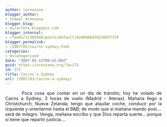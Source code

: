 ```yaml
---
author: iarenzana
blogger_author:
- Ismael Arenzana
blogger_blog:
- micarreta.blogspot.com
blogger_internal:
- /feeds/11302648/posts/default/8246066878536037379
blogger_permalink:
- /2007/03/cairns-sydney.html
categories:
- Uncategorized
date: "2007-03-12T09:43:00Z"
guid: https://arenzana.org/?p=173
id: 173
title: Cairns a Sydney
url: /2007/03/cairns-a-sydney/
---
```

<p style="text-align:justify;text-indent:40pt;">
  Poca cosa que contar en un día de tránsito; hoy he volado de Cairns a Sydney, 3 horas de vuelo (Madrid &#8211; Atenas). Mañana llego a Christchurch, Nueva Zelanda; tengo que alquilar coche, conducir por la izquierda y orientarme hasta el B&B; de modo que si mañana mando post&#8230;. será de milagro. Venga, mañana escribo y que Dios reparta suerte&#8230; porque si tiene que repartir justicia&#8230;.
</p>